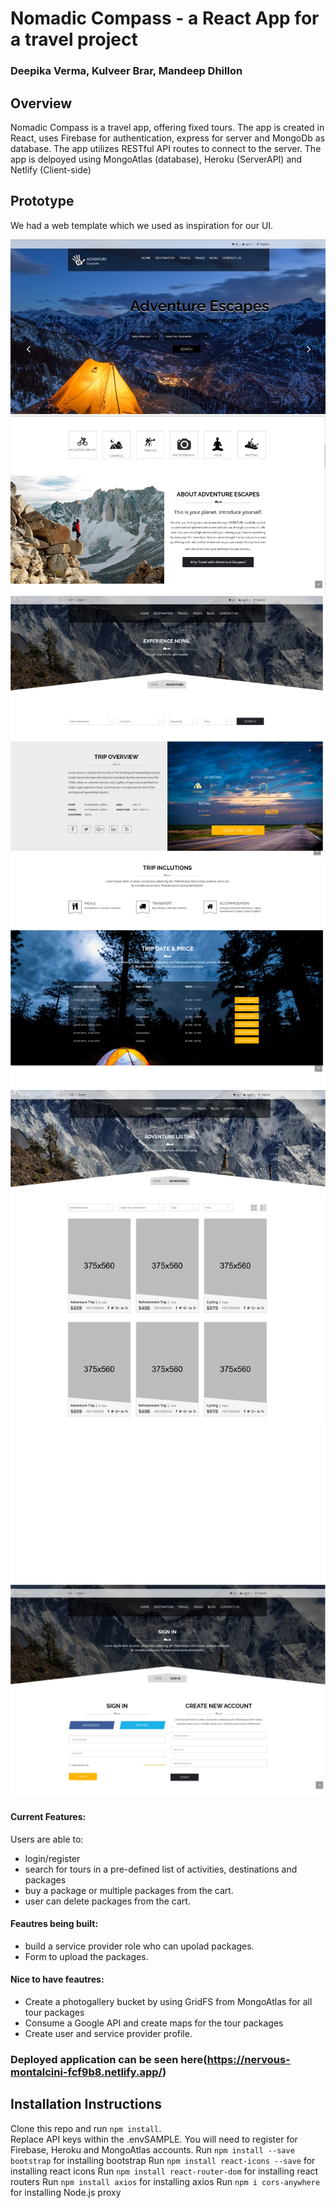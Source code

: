 # Nomadic Compass - a React App for a travel project

### Deepika Verma, Kulveer Brar, Mandeep Dhillon

## Overview

Nomadic Compass is a travel app, offering fixed tours. The app is created in React, uses Firebase for authentication, express for server and MongoDb as database.  The app utilizes RESTful API routes to connect to the server. The app is delpoyed using MongoAtlas (database), Heroku (ServerAPI) and Netlify (Client-side)

## Prototype

We had a web template which we used as inspiration for our UI.

<img src = "/assets/RDG.jpg">
<img src = "/assets/RDG1.jpg">
<img src = "/assets/RDG2.jpg">
<img src = "/assets/RDG3.jpg">

#### Current Features: 
Users are able to: 
- login/register 
- search for tours in a pre-defined list of activities, destinations and packages
- buy a package or multiple packages from the cart.
- user can delete packages from the cart.

#### Feautres being built:
- build a service provider role who can upolad packages.
- Form to upload the packages.

#### Nice to have feautres:
- Create a photogallery bucket by using GridFS from MongoAtlas for all tour packages
- Consume a Google API and create maps for the tour packages
- Create user and service provider profile. 

### Deployed application can be seen here(https://nervous-montalcini-fcf9b8.netlify.app/)

## Installation Instructions

Clone this repo and run `npm install`.  
Replace API keys within the .envSAMPLE. You will need to register for Firebase, Heroku and MongoAtlas accounts.
Run `npm install --save bootstrap` for installing bootstrap
Run `npm install react-icons --save` for installing react icons
Run `npm install react-router-dom` for installing react routers
Run `npm install axios` for installing axios
Run `npm i cors-anywhere` for installing Node.js proxy
